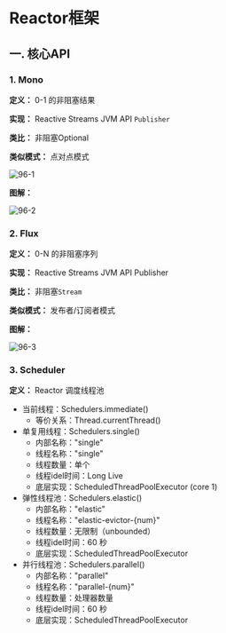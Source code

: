 # Reactor框架

## 一. 核心API
### 1. Mono
**定义：** 0-1 的非阻塞结果

**实现：** Reactive Streams JVM API `Publisher`

**类比：** 非阻塞Optional

**类似模式：** 点对点模式

![96-1](https://s2.ax1x.com/2020/01/15/lOXaCQ.png)

**图解：**

![96-2](https://s2.ax1x.com/2020/01/15/lOXLPe.md.png)

### 2. Flux

**定义：** 0-N 的非阻塞序列

**实现：** Reactive Streams JVM API Publisher

**类比：** 非阻塞`Stream`

**类似模式：** 发布者/订阅者模式

**图解：**

![96-3](https://s2.ax1x.com/2020/01/15/lOvyhF.md.png)

### 3. Scheduler

**定义：** Reactor 调度线程池
* 当前线程：Schedulers.immediate()
    * 等价关系：Thread.currentThread()
* 单复用线程：Schedulers.single()
    * 内部名称："single"
    * 线程名称："single"
    * 线程数量：单个
    * 线程idel时间：Long Live
    * 底层实现：ScheduledThreadPoolExecutor (core 1)
* 弹性线程池：Schedulers.elastic()
    * 内部名称："elastic"
    * 线程名称："elastic-evictor-{num}"
    * 线程数量：无限制（unbounded）
    * 线程idel时间：60 秒
    * 底层实现：ScheduledThreadPoolExecutor
* 并行线程池：Schedulers.parallel()
    * 内部名称："parallel"
    * 线程名称："parallel-{num}"
    * 线程数量：处理器数量
    * 线程idel时间：60 秒
    * 底层实现：ScheduledThreadPoolExecutor





<ad/>
<comment/>
